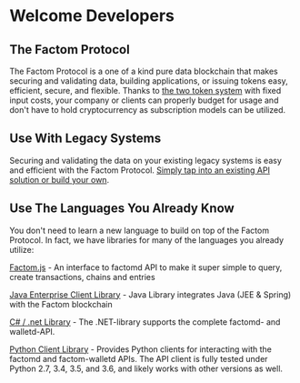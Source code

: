# Welcome Developers

## The Factom Protocol

The Factom Protocol is a one of a kind pure data blockchain that makes securing and validating data, building applications, or issuing tokens easy, efficient, secure, and flexible.  Thanks to [the two token system](https://developers.factomprotocol.org/~/edit/drafts/-LUHworu5Mh9NoAojHbi/protocol-overview-2#2-token-system) with fixed input costs, your company or clients can properly budget for usage and don't have to hold cryptocurrency as subscription models can be utilized.

## Use With Legacy Systems

Securing and validating the data on your existing legacy systems is easy and efficient with the Factom Protocol.  [Simply tap into an existing API solution or build your own](https://developers.factomprotocol.org/start/factom-api-docs).

## Use The Languages You Already Know

You don't need to learn a new language to build on top of the Factom Protocol.  In fact, we have libraries for many of the languages you already utilize:

[Factom.js](https://github.com/PaulBernier/factomjs) - An interface to factomd API to make it super simple to query, create transactions, chains and entries

[Java Enterprise Client Library](https://github.com/bi-foundation/factom-java) - Java Library integrates Java \(JEE & Spring\) with the Factom blockchain

[C\# / .net Library](https://github.com/FactoidAuthority/FactomSharp) - The .NET-library supports the complete factomd- and walletd-API.

[Python Client Library](https://github.com/bhomnick/factom-api) - Provides Python clients for interacting with the factomd and factom-walletd APIs. The API client is fully tested under Python 2.7, 3.4, 3.5, and 3.6, and likely works with other versions as well.





